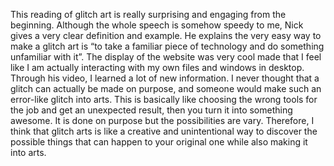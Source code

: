This reading of glitch art is really surprising and engaging from the beginning. Although the whole speech is somehow speedy to me, Nick gives a very clear definition and example. He explains the very easy way to make a glitch art is “to take a familiar piece of technology and do something unfamiliar with it”. The display of the website was very cool made that I feel like I am actually interacting with my own files and windows in desktop. Through his video, I learned a lot of new information. I never thought that a glitch can actually be made on purpose, and someone would make such an error-like glitch into arts. This is basically like choosing the wrong tools for the job and get an unexpected result, then you turn it into something awesome. It is done on purpose but the possibilities are vary. Therefore, I think that glitch arts is like a creative and unintentional way to discover the possible things that can happen to your original one while also making it into arts.
